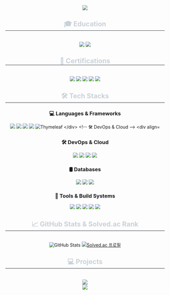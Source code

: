 
<div align= "center">
    <img src="https://capsule-render.vercel.app/api?type=waving&color=gradient&height=240&text=Gyung%20Heon's&animation=fadeIn&fontColor=ffffff&fontSize=70" />
</div>

<div align= "center">
    <h2 style="border-bottom: 1px solid #21262d; color: #c9d1d9;"> 🎓 Education </h2> <br> 
    <div style="margin: 0 auto; text-align: center;" align= "center"> 
        <img src="https://img.shields.io/badge/조선대학교(정보통신공학과)-3693F3?style=for-the-badge">
        <img src="https://img.shields.io/badge/NHN_Academy(6기)-00A95C?style=for-the-badge&logo=Linode&logoColor=white">
    </div>
</div>

<div align= "center">
    <h2 style="border-bottom: 1px solid #21262d; color: #c9d1d9;"> 💼 Certifications </h2> <br> 
    <div style="margin: 0 auto; text-align: center;" align= "center"> 
        <img src="https://img.shields.io/badge/정보보안기사-232F3E?style=for-the-badge">
        <img src="https://img.shields.io/badge/정보처리기사-232F3E?style=for-the-badge">
        <img src="https://img.shields.io/badge/네트워크관리사_2급-232F3E?style=for-the-badge">
        <img src="https://img.shields.io/badge/컴퓨터활용능력_1급-232F3E?style=for-the-badge">
        <img src="https://img.shields.io/badge/워드프로세서-232F3E?style=for-the-badge">
    </div>
</div>

<div align="center">
    <h2 style="border-bottom: 1px solid #21262d; color: #c9d1d9;"> 🛠️ Tech Stacks </h2>
</div>

<!-- 💻 Languages & Frameworks -->
<div align= "center">
    <h3>💻 Languages & Frameworks</h3>
    <img src="https://img.shields.io/badge/Python-3776AB?style=for-the-badge&logo=python&logoColor=white">
    <img src="https://img.shields.io/badge/Java-ED8B00?style=for-the-badge&logo=openjdk&logoColor=white">
    <img src="https://img.shields.io/badge/Spring_Boot-6DB33F?style=for-the-badge&logo=springboot&logoColor=white">
    <img src="https://img.shields.io/badge/REST_API-005C84?style=for-the-badge&logo=restapi&logoColor=white">
    <img src="https://img.shields.io/badge/Thymeleaf-005F0F?style=for-the-badge&logo=thymeleaf&logoColor=white" alt="Thymeleaf 
</div>

<!-- 🛠️ DevOps & Cloud -->
<div align= "center">
    <h3>🛠️ DevOps & Cloud</h3>
    <img src="https://img.shields.io/badge/On_Premise-555555?style=for-the-badge&logo=serverfault&logoColor=white">
    <img src="https://img.shields.io/badge/NHN_Cloud-00A95C?style=for-the-badge&logo=cloudflare&logoColor=white">
    <img src="https://img.shields.io/badge/Docker-2496ED?style=for-the-badge&logo=docker&logoColor=white">
    <img src="https://img.shields.io/badge/GitHub_Actions-2088FF?style=for-the-badge&logo=githubactions&logoColor=white">
</div>

<!-- 🛢️ Databases -->
<div align= "center">
    <h3>🛢️ Databases</h3>
    <img src="https://img.shields.io/badge/MySQL-005C84?style=for-the-badge&logo=mysql&logoColor=white">
    <img src="https://img.shields.io/badge/Redis-DC382D?style=for-the-badge&logo=redis&logoColor=white">
    <img src="https://img.shields.io/badge/Elasticsearch-005571?style=for-the-badge&logo=elasticsearch&logoColor=white">
</div>

<!-- 🧰 Tools & Build Systems -->
<div align= "center">
    <h3>🧰 Tools & Build Systems</h3>
    <img src="https://img.shields.io/badge/GitHub-181717?style=for-the-badge&logo=github&logoColor=white">
    <img src="https://img.shields.io/badge/Postman-FF6C37?style=for-the-badge&logo=postman&logoColor=white">
    <img src="https://img.shields.io/badge/IntelliJ_IDEA-000000?style=for-the-badge&logo=intellijidea&logoColor=white">
    <img src="https://img.shields.io/badge/Apache_Maven-C71A36?style=for-the-badge&logo=apachemaven&logoColor=white">
    <img src="https://img.shields.io/badge/Apache%20JMeter-D22128?style=for-the-badge&logo=apachejmeter&logoColor=white">

</div>

<div align= "center">
    <h2 style="border-bottom: 1px solid #21262d; color: #c9d1d9;"> 📈 GitHub Stats & Solved.ac Rank </h2> <br> 
    <div style="margin: 0 auto; text-align: center;" align= "center"> 
        <img src="https://github-readme-stats.vercel.app/api?username=dlrudgjs104&show_icons=true&theme=github_dark" alt="GitHub Stats" />
        <a href="https://solved.ac/dlrudgjs104">
            <img src="http://mazassumnida.wtf/api/v2/generate_badge?boj=dlrudgjs104" alt="Solved.ac 프로필" />
        </a>
    </div>
</div>

<div align= "center">
    <h2 style="border-bottom: 1px solid #21262d; color: #c9d1d9;"> 💻 Projects </h2> <br> 
    <div style="margin: 0 auto; text-align: center;" align="center"> 
        <div>
            <a href="https://github.com/nhnacademy-be6-5ritang">
                <img src="https://img.shields.io/badge/온라인 서점 프로젝트 Repository-181717?style=for-the-badge&logo=GitHub&logoColor=white">
            </a>
            </div>
            <div>
            <a href="https://github.com/eventor-site">
                <img src="https://img.shields.io/badge/이벤터 프로젝트 Repository-181717?style=for-the-badge&logo=GitHub&logoColor=white">
            </a>
         </div>
    </div>
</div>

